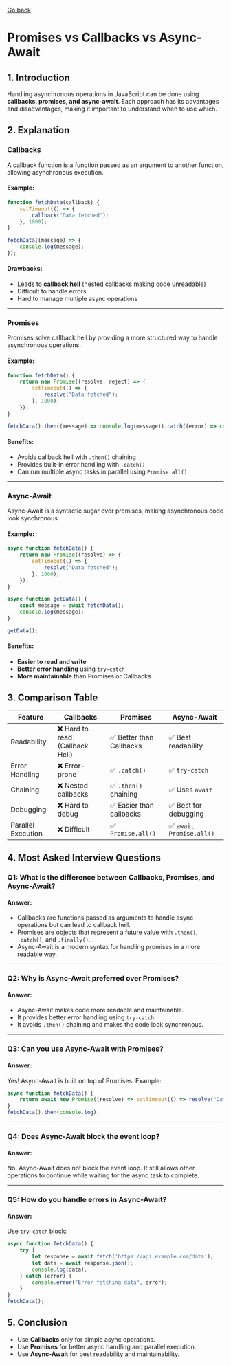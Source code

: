 [Go back](../Index.md)

# Promises vs Callbacks vs Async-Await

## 1. Introduction
Handling asynchronous operations in JavaScript can be done using **callbacks, promises, and async-await**. Each approach has its advantages and disadvantages, making it important to understand when to use which.

## 2. Explanation
### **Callbacks**
A callback function is a function passed as an argument to another function, allowing asynchronous execution.

#### Example:
```js
function fetchData(callback) {
    setTimeout(() => {
        callback("Data fetched");
    }, 1000);
}

fetchData((message) => {
    console.log(message);
});
```
#### Drawbacks:
- Leads to **callback hell** (nested callbacks making code unreadable)
- Difficult to handle errors
- Hard to manage multiple async operations

---
### **Promises**
Promises solve callback hell by providing a more structured way to handle asynchronous operations.

#### Example:
```js
function fetchData() {
    return new Promise((resolve, reject) => {
        setTimeout(() => {
            resolve("Data fetched");
        }, 1000);
    });
}

fetchData().then((message) => console.log(message)).catch((error) => console.error(error));
```
#### Benefits:
- Avoids callback hell with `.then()` chaining
- Provides built-in error handling with `.catch()`
- Can run multiple async tasks in parallel using `Promise.all()`

---
### **Async-Await**
Async-Await is a syntactic sugar over promises, making asynchronous code look synchronous.

#### Example:
```js
async function fetchData() {
    return new Promise((resolve) => {
        setTimeout(() => {
            resolve("Data fetched");
        }, 1000);
    });
}

async function getData() {
    const message = await fetchData();
    console.log(message);
}

getData();
```
#### Benefits:
- **Easier to read and write**
- **Better error handling** using `try-catch`
- **More maintainable** than Promises or Callbacks

## 3. Comparison Table
| Feature         | Callbacks | Promises | Async-Await |
|----------------|----------|----------|-------------|
| Readability    | ❌ Hard to read (Callback Hell) | ✅ Better than Callbacks | ✅ Best readability |
| Error Handling | ❌ Error-prone | ✅ `.catch()` | ✅ `try-catch` |
| Chaining       | ❌ Nested callbacks | ✅ `.then()` chaining | ✅ Uses `await` |
| Debugging      | ❌ Hard to debug | ✅ Easier than callbacks | ✅ Best for debugging |
| Parallel Execution | ❌ Difficult | ✅ `Promise.all()` | ✅ `await Promise.all()` |

## 4. Most Asked Interview Questions
### **Q1: What is the difference between Callbacks, Promises, and Async-Await?**
#### **Answer:**
- Callbacks are functions passed as arguments to handle async operations but can lead to callback hell.
- Promises are objects that represent a future value with `.then()`, `.catch()`, and `.finally()`.
- Async-Await is a modern syntax for handling promises in a more readable way.

---
### **Q2: Why is Async-Await preferred over Promises?**
#### **Answer:**
- Async-Await makes code more readable and maintainable.
- It provides better error handling using `try-catch`.
- It avoids `.then()` chaining and makes the code look synchronous.

---
### **Q3: Can you use Async-Await with Promises?**
#### **Answer:**
Yes! Async-Await is built on top of Promises.
Example:
```js
async function fetchData() {
    return await new Promise((resolve) => setTimeout(() => resolve("Data fetched"), 1000));
}
fetchData().then(console.log);
```

---
### **Q4: Does Async-Await block the event loop?**
#### **Answer:**
No, Async-Await does not block the event loop. It still allows other operations to continue while waiting for the async task to complete.

---
### **Q5: How do you handle errors in Async-Await?**
#### **Answer:**
Use `try-catch` block:
```js
async function fetchData() {
    try {
        let response = await fetch('https://api.example.com/data');
        let data = await response.json();
        console.log(data);
    } catch (error) {
        console.error("Error fetching data", error);
    }
}
fetchData();
```

## 5. Conclusion
- Use **Callbacks** only for simple async operations.
- Use **Promises** for better async handling and parallel execution.
- Use **Async-Await** for best readability and maintainability.


